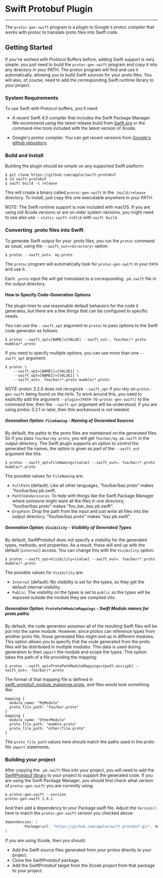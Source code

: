 # Swift Protobuf Plugin

---

The `protoc-gen-swift` program is a _plugin_ to Google's protoc
compiler that works with protoc to translate proto files into
Swift code.

## Getting Started

If you've worked with Protocol Buffers before, adding Swift support is
very simple: you just need to build the `protoc-gen-swift` program and
copy it into any directory in your PATH.  The protoc program will find
and use it automatically, allowing you to build Swift sources for your
proto files.  You will also, of course, need to add the corresponding
Swift runtime library to your project.

### System Requirements

To use Swift with Protocol buffers, you'll need:

* A recent Swift 4.0 compiler that includes the Swift Package Manager.
  We recommend using the latest release build from
  [Swift.org](https://swift.org) or the command-line tools included
  with the latest version of Xcode.

* Google's protoc compiler.  You can get recent versions from
  [Google's github repository](https://github.com/protocolbuffers/protobuf).

### Build and Install

Building the plugin should be simple on any supported Swift platform:

```
$ git clone https://github.com/apple/swift-protobuf
$ cd swift-protobuf
$ swift build -c release
```

This will create a binary called `protoc-gen-swift` in the
`.build/release` directory.  To install, just copy this one executable
anywhere in your PATH.

NOTE: The Swift runtime support is now included with macOS. If you are
using old Xcode versions or are on older system versions, you might need
to use also use `--static-swift-stdlib` with `swift build`.

### Converting .proto files into Swift

To generate Swift output for your .proto files, you run the `protoc`
command as usual, using the `--swift_out=<directory>` option:

```
$ protoc --swift_out=. my.proto
```

The `protoc` program will automatically look for `protoc-gen-swift` in your
`PATH` and use it.

Each `.proto` input file will get translated to a corresponding `.pb.swift` file
in the output directory.

#### How to Specify Code-Generation Options

The plugin tries to use reasonable default behaviors for the code it
generates, but there are a few things that can be configured to
specific needs.

You can use the `--swift_opt` argument to `protoc` to pass options to the
Swift code generator as follows:
```
$ protoc --swift_opt=[NAME]=[VALUE] --swift_out:. foo/bar/*.proto mumble/*.proto
```

If you need to specify multiple options, you can use more than one
`--swift_opt` argument:
```
$ protoc \
    --swift_opt=[NAME1]=[VALUE1] \
    --swift_opt=[NAME2]=[VALUE2] \
    --swift_out=. foo/bar/*.proto mumble/*.proto
```

_NOTE:_ protoc 3.2.0 does not recognize `--swift_opt` if you rely on
`protoc-gen-swift` being found on the `PATH`. To work around this, you need to
explicitly add the argument `--plugin=[PATH-TO-protoc-gen-swift]` to the
command line, then the `--swift-opt` argument will be understood.  If you are
using protoc 3.2.1 or later, then this workaround is _not_ needed.

##### Generation Option: `FileNaming` - Naming of Generated Sources

By default, the paths to the proto files are maintained on the
generated files.  So if you pass `foo/bar/my.proto`, you will get
`foo/bar/my.pb.swift` in the output directory. The Swift plugin
supports an option to control the generated file names, the option is
given as part of the `--swift_out` argument like this:

```
$ protoc --swift_opt=FileNaming=[value] --swift_out=. foo/bar/*.proto mumble/*.proto
```

The possible values for `FileNaming` are:

* `FullPath` (default): Like all other languages, "foo/bar/baz.proto" makes
  "foo/bar/baz.pb.swift.
* `PathToUnderscores`: To help with things like the Swift Package
  Manager where someone might want all the files in one directory;
  "foo/bar/baz.proto" makes "foo_bar_baz.pb.swift".
* `DropPath`: Drop the path from the input and just write all files
  into the output directory; "foo/bar/baz.proto" makes "baz.pb.swift".

##### Generation Option: `Visibility` - Visibility of Generated Types

By default, SwiftProtobuf does not specify a visibility for the
generated types, methods, and properties.  As a result, these will end
up with the default (`internal`) access.  You can change this with the
`Visibility` option:

```
$ protoc --swift_opt=Visibility=[value] --swift_out=. foo/bar/*.proto mumble/*.proto
```

The possible values for `Visibility` are:

* `Internal` (default): No visibility is set for the types, so they get the
  default internal visibility.
* `Public`: The visibility on the types is set to `public` so the types will
  be exposed outside the module they are compiled into.


##### Generation Option: `ProtoPathModuleMappings` - Swift Module names for proto paths

By default, the code generator assumes all of the resulting Swift files will
be put into the same module. However, since protos can reference types from
another proto file, those generated files might end up in different modules.
This option allows you to specify that the code generated from the proto
files will be distributed in multiple modules. This data is used during
generation to then `import` the module and scope the types. This option
takes the path of a file providing the mapping:

```
$ protoc --swift_opt=ProtoPathModuleMappings=[path.asciipb] --swift_out=. foo/bar/*.proto
```

The format of that mapping file is defined in
[swift_protobuf_module_mappings.proto](../Protos/SwiftProtobufPluginLibrary/swift_protobuf_module_mappings.proto),
and files would look something like:

```
mapping {
  module_name: "MyModule"
  proto_file_path: "foo/bar.proto"
}
mapping {
  module_name: "OtherModule"
  proto_file_path: "mumble.proto"
  proto_file_path: "other/file.proto"
}
```

The `proto_file_path` values here should match the paths used in the proto file
`import` statements.

### Building your project

After copying the `.pb.swift` files into your project, you will need
to add the
[SwiftProtobuf library](https://github.com/apple/swift-protobuf) to
your project to support the generated code.  If you are using the
Swift Package Manager, you should first check what version of
`protoc-gen-swift` you are currently using:

```
$ protoc-gen-swift --version
protoc-gen-swift 1.0.1
```

And then add a dependency to your Package.swift file.  Adjust the
`Version()` here to match the `protoc-gen-swift` version you checked
above:

```swift
dependencies: [
        .Package(url: "https://github.com/apple/swift-protobuf.git", Version(1,0,1))
]
```

If you are using Xcode, then you should:

* Add the Swift source files generated from your protos directly to your
  project.
* Clone the SwiftProtobuf package.
* Add the SwiftProtobuf target from the Xcode project from that package to your
  project.

